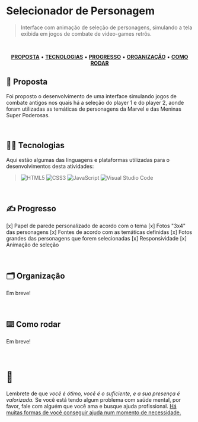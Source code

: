# Selecionador de Personagem 

> Interface com animação de seleção de personagens, simulando a tela exibida em jogos de combate de video-games retrôs.

</br>

<div align="center">

<a href="#proposta">**PROPOSTA**</a> • 
<a href="#tecnologias">**TECNOLOGIAS**</a> • 
<a href="#progresso">**PROGRESSO**</a> • 
<a href="#organizacao">**ORGANIZAÇÃO**</a> • 
<a href="#como rodar">**COMO RODAR**</a>

</div>

<span id="proposta">

## 🧐 Proposta

Foi proposto o desenvolvimento de uma interface simulando jogos de combate antigos nos quais há a seleção do player 1 e do player 2, aonde foram utilizadas as temáticas de personagens da Marvel e das Meninas Super Poderosas. 

<br />
  
<span id="tecnologias">

## 👨‍💻 Tecnologias

Aqui estão algumas das linguagens e plataformas utilizadas para o desenvolvimentos desta atividades:

> ![HTML5](https://img.shields.io/badge/html5-%23E34F26.svg?style=for-the-badge&logo=html5&logoColor=white)
> ![CSS3](https://img.shields.io/badge/css3-%231572B6.svg?style=for-the-badge&logo=css3&logoColor=white)
> ![JavaScript](https://img.shields.io/badge/javascript-%23323330.svg?style=for-the-badge&logo=javascript&logoColor=%23F7DF1E)
> ![Visual Studio Code](https://img.shields.io/badge/Visual%20Studio%20Code-0078d7.svg?style=for-the-badge&logo=visual-studio-code&logoColor=white)

<br />
  
<span id="progresso">

## ✍️ Progresso
[x] Papel de parede personalizado de acordo com o tema
[x] Fotos "3x4" das personagens
[x] Fontes de acordo com as temáticas definidas
[x] Fotos grandes das personagens que forem selecionadas
[x] Responsividade
[x] Animação de seleção 
  
<br />
  
<span id="organizacao">

## 🗂️ Organização
Em breve!

<br />
  
<span id="como rodar">

## ⌨️ Como rodar
Em breve!

<br />

# 💛

Lembrete de que *você é ótimo, você é o suficiente, e a sua presença é valorizada.* Se você está tendo algum problema com saúde mental, por favor, fale com alguém que você ama e busque ajuda profissional. [Há muitas formas de você conseguir ajuda num momento de necessidade.](https://www.cvv.org.br/)
